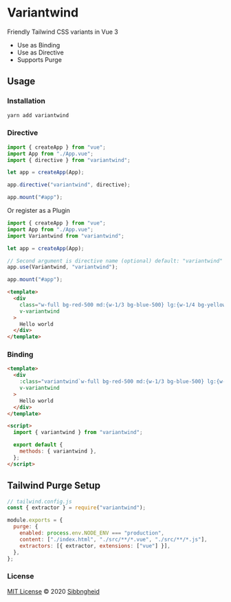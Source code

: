 # Variantwind

Friendly Tailwind CSS variants in Vue 3

- Use as Binding
- Use as Directive
- Supports Purge

## Usage

### Installation

```sh
yarn add variantwind
```

### Directive

```js
import { createApp } from "vue";
import App from "./App.vue";
import { directive } from "variantwind";

let app = createApp(App);

app.directive("variantwind", directive);

app.mount("#app");
```

Or register as a Plugin

```js
import { createApp } from "vue";
import App from "./App.vue";
import Variantwind from "variantwind";

let app = createApp(App);

// Second argument is directive name (optional) default: "variantwind"
app.use(Variantwind, "variantwind");

app.mount("#app");
```

```html
<template>
  <div
    class="w-full bg-red-500 md:{w-1/3 bg-blue-500} lg:{w-1/4 bg-yellow-500} hover:{bg-green-500}"
    v-variantwind
  >
    Hello world
  </div>
</template>
```

### Binding

```html
<template>
  <div
    :class="variantwind`w-full bg-red-500 md:{w-1/3 bg-blue-500} lg:{w-1/4 bg-yellow-500} hover:{bg-green-500}`"
    v-variantwind
  >
    Hello world
  </div>
</template>

<script>
  import { variantwind } from "variantwind";

  export default {
    methods: { variantwind },
  };
</script>
```

## Tailwind Purge Setup

```js
// tailwind.config.js
const { extractor } = require("variantwind");

module.exports = {
  purge: {
    enabled: process.env.NODE_ENV === "production",
    content: ["./index.html", "./src/**/*.vue", "./src/**/*.js"],
    extractors: [{ extractor, extensions: ["vue"] }],
  },
};
```

### License

[MIT License](https://github.com/sibbngheid/variantwind/blob/master/LICENSE) © 2020 [Sibbngheid](https://github.com/antfu)
